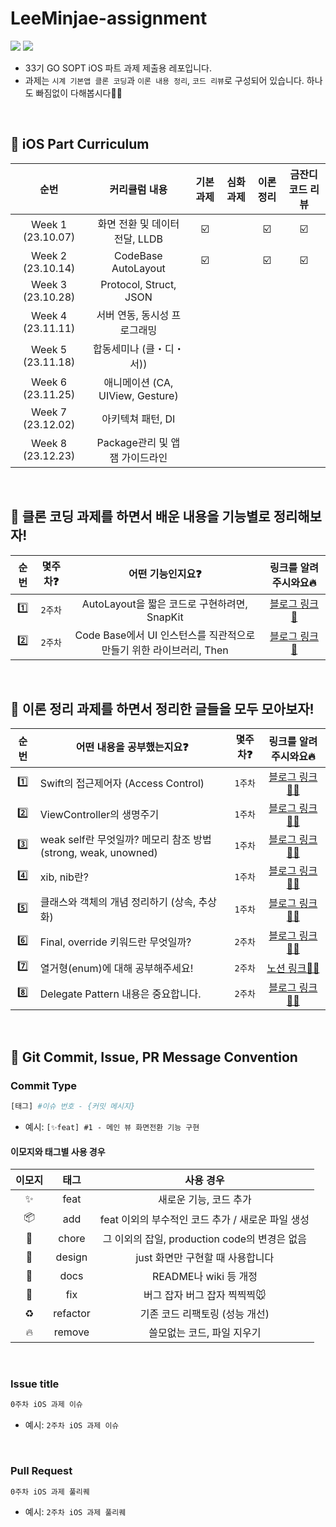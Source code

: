 # LeeMinjae-assignment
<img src="https://img.shields.io/badge/Swift-F05138?style=flat-square&logo=Swift&logoColor=white"/> <img src="https://img.shields.io/badge/Xcode-147EFB?style=flat-square&logo=Xcode&logoColor=white"/>
- 33기 GO SOPT iOS 파트 과제 제출용 레포입니다.
- 과제는 `시계 기본앱 클론 코딩`과 `이론 내용 정리`, `코드 리뷰`로 구성되어 있습니다. 하나도 빠짐없이 다해봅시다💪🏻

<br>

## 🍎 iOS Part Curriculum
  
| 순번 | 커리큘럼 내용 | 기본 과제 | 심화 과제 | 이론 정리 | 금잔디 코드 리뷰 | 
| :--: | :--: | :--: | :--: | :--: | :--: | 
| Week 1 (23.10.07) | 화면 전환 및 데이터 전달, LLDB | ☑️ |  | ☑️ | ☑️ |
| Week 2 (23.10.14) | CodeBase AutoLayout  | ☑️ |  | ☑️ | ☑️ |
| Week 3 (23.10.28) | Protocol, Struct, JSON |
| Week 4 (23.11.11) | 서버 연동, 동시성 프로그래밍 | 
| Week 5 (23.11.18) | 합동세미나 (클・디・서)) |
| Week 6 (23.11.25) |  애니메이션 (CA, UIView, Gesture) |
| Week 7 (23.12.02) | 아키텍쳐 패턴, DI |
| Week 8 (23.12.23) | Package관리 및 앱잼 가이드라인 |

<br>

## 🍏 클론 코딩 과제를 하면서 배운 내용을 기능별로 정리해보자!

| 순번 | 몇주차❓ | 어떤 기능인지요❓ | 링크를 알려주시와요🔥 |
| :--: | :--: | :--: | :--: |
| 1️⃣ | `2주차` | AutoLayout을 짧은 코드로 구현하려면, SnapKit | [블로그 링크🔗](https://mini-min-dev.tistory.com/79) |
| 2️⃣ | `2주차` | Code Base에서 UI 인스턴스를 직관적으로 만들기 위한 라이브러리, Then | [블로그 링크🔗](https://mini-min-dev.tistory.com/218) |

<br>

## 🍏 이론 정리 과제를 하면서 정리한 글들을 모두 모아보자!
| 순번 | 어떤 내용을 공부했는지요❓ | 몇주차❓ | 링크를 알려주시와요🔥 |
| :--: | -- | :--: | :--: |
| 1️⃣ | Swift의 접근제어자 (Access Control) | `1주차` | [블로그 링크✌🏻](https://mini-min-dev.tistory.com/73) |
| 2️⃣ | ViewController의 생명주기 | `1주차` | [블로그 링크✌🏻](https://mini-min-dev.tistory.com/33) |
| 3️⃣ | weak self란 무엇일까? 메모리 참조 방법(strong, weak, unowned) | `1주차` | [블로그 링크✌🏻](https://mini-min-dev.tistory.com/83) |
| 4️⃣ | xib, nib란? | `1주차` | [블로그 링크✌🏻](https://mini-min-dev.tistory.com/214) |
| 5️⃣ | 클래스와 객체의 개념 정리하기 (상속, 추상화) | `1주차` | [블로그 링크✌🏻](https://mini-min-dev.tistory.com/117) |
| 6️⃣ | Final, override 키워드란 무엇일까? | `2주차` | [블로그 링크✌🏻](https://mini-min-dev.tistory.com/217) |
| 7️⃣ | 열거형(enum)에 대해 공부해주세요! | `2주차` | [노션 링크🤟🏻](https://elegant-syrup-933.notion.site/5-enum-c574ac0e23eb41a49f816e3d7daa2360?pvs=4) |
| 8️⃣ | Delegate Pattern 내용은 중요합니다. | `2주차` | [블로그 링크✌🏻](https://mini-min-dev.tistory.com/9) |

<br>

## 🙌 Git Commit, Issue, PR Message Convention
### Commit Type
```bash
[태그] #이슈 번호 - {커밋 메시지}
```
- 예시: `[✨feat] #1 - 메인 뷰 화면전환 기능 구현`

#### 이모지와 태그별 사용 경우
| 이모지 | 태그 | 사용 경우 |
| :--: | :--: | :--: |
| ✨ | feat | 새로운 기능, 코드 추가 |
| 📦 | add | feat 이외의 부수적인 코드 추가 / 새로운 파일 생성 |
| 🔧 | chore | 그 이외의 잡일, production code의 변경은 없음 |
| 💄 | design | just 화면만 구현할 때 사용합니다 |
| 📝 | docs | README나 wiki 등 개정 |
| 🐛 | fix | 버그 잡자 버그 잡자 찍찍찍🐭 |
| ♻️ | refactor | 기존 코드 리팩토링 (성능 개선) | 
| 🔥 | remove | 쓸모없는 코드, 파일 지우기 |


<br>

### Issue title
```bash
0주차 iOS 과제 이슈
```
- 예시: `2주차 iOS 과제 이슈`

<br>

### Pull Request
```bash
0주차 iOS 과제 풀리퀘
```
- 예시: `2주차 iOS 과제 풀리퀘`
